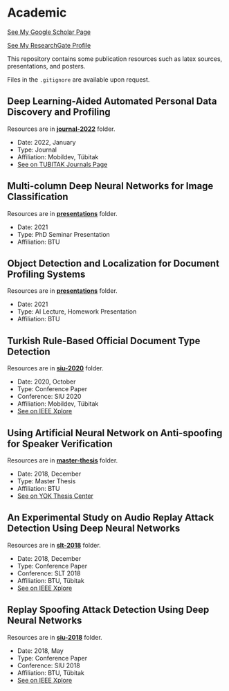 # Academic

[See My Google Scholar Page](https://scholar.google.com/citations?user=5hyZ0wsAAAAJ&hl=en)

[See My ResearchGate Profile](https://www.researchgate.net/profile/Bekir-Bakar)

This repository contains some publication resources such as latex sources, presentations, and posters.

Files in the `.gitignore` are available upon request.

## Deep Learning-Aided Automated Personal Data Discovery and Profiling

Resources are in [**journal-2022**](journal-2022/) folder.

- Date: 2022, January
- Type: Journal
- Affiliation: Mobildev, Tübitak
- [See on TUBITAK Journals Page](https://journals.tubitak.gov.tr/elektrik/vol30/iss1/12/)

## Multi-column Deep Neural Networks for Image Classification

Resources are in [**presentations**](presentations/) folder.

- Date: 2021
- Type: PhD Seminar Presentation
- Affiliation: BTU

## Object Detection and Localization for Document Profiling Systems

Resources are in [**presentations**](presentations/) folder.

- Date: 2021
- Type: AI Lecture, Homework Presentation
- Affiliation: BTU

## Turkish Rule-Based Official Document Type Detection

Resources are in [**siu-2020**](siu-2020/) folder.

- Date: 2020, October
- Type: Conference Paper
- Conference: SIU 2020
- Affiliation: Mobildev, Tübitak
- [See on IEEE Xplore](https://ieeexplore.ieee.org/document/9302159)
  
## Using Artificial Neural Network on Anti-spoofing for Speaker Verification

Resources are in [**master-thesis**](master-thesis/) folder.

- Date: 2018, December
- Type: Master Thesis
- Affiliation: BTU
- [See on YOK Thesis Center](https://bit.ly/3v94Ota)

## An Experimental Study on Audio Replay Attack Detection Using Deep Neural Networks

Resources are in [**slt-2018**](slt-2018/) folder.

- Date: 2018, December
- Type: Conference Paper
- Conference: SLT 2018
- Affiliation: BTU, Tübitak
- [See on IEEE Xplore](https://ieeexplore.ieee.org/document/8639511)

## Replay Spoofing Attack Detection Using Deep Neural Networks

Resources are in [**siu-2018**](siu-2018/) folder.

- Date: 2018, May
- Type: Conference Paper
- Conference: SIU 2018
- Affiliation: BTU, Tübitak
- [See on IEEE Xplore](https://ieeexplore.ieee.org/abstract/document/8404584)
